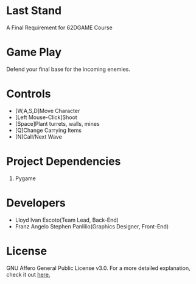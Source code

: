 # Last Stand
A Final Requirement for 62DGAME Course

# Game Play
Defend your final base for the incoming enemies.

# Controls
- [W,A,S,D]Move Character
- [Left Mouse-Click]Shoot
- [Space]Plant turrets, walls, mines
- [Q]Change Carrying Items
- [N]Call/Next Wave

# Project Dependencies
1. Pygame

# Developers
- Lloyd Ivan Escoto(Team Lead, Back-End)
- Franz Angelo Stephen Panlilio(Graphics Designer, Front-End)

# License
GNU Affero General Public License v3.0. For a more detailed explanation, check it out [here.](https://github.com/lloydescoto22/Last-Stand/blob/master/LICENSE)
